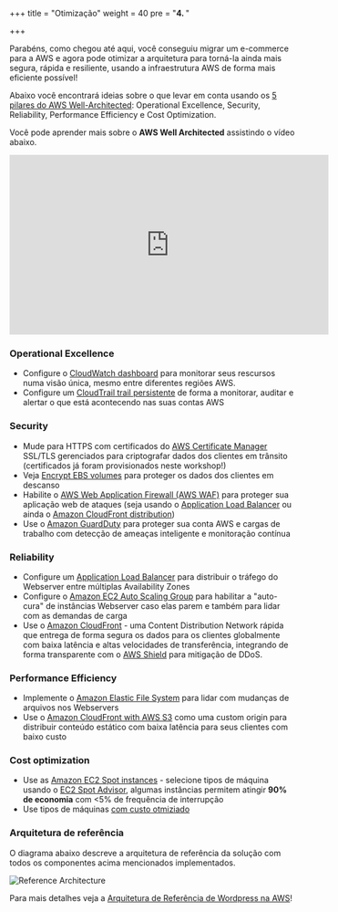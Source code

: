 +++
title = "Otimização"
weight = 40
pre = "<b>4. </b>"

+++


Parabéns, como chegou até aqui, você conseguiu migrar um e-commerce para a AWS e agora pode otimizar a arquitetura para torná-la ainda mais segura, rápida e resiliente, usando a infraestrutura AWS de forma mais eficiente possível!

Abaixo você encontrará ideias sobre o que levar em conta usando os <a href="https://aws.amazon.com/architecture/well-architected/" target="_blank" rel="noopener noreferrer">5 pilares do AWS Well-Architected</a>:  Operational Excellence, Security, Reliability, Performance Efficiency  e Cost Optimization.

Você pode aprender mais sobre o **AWS Well Architected** assistindo o vídeo abaixo.
<center>
<iframe width="560" height="315" src="https://www.youtube-nocookie.com/embed/MfxF-FYEFjY" frameborder="0" allow="accelerometer; autoplay; encrypted-media; gyroscope; picture-in-picture" allowfullscreen></iframe>
</center>

### Operational Excellence

- Configure o <a href="https://docs.aws.amazon.com/AmazonCloudWatch/latest/monitoring/CloudWatch_Dashboards.html" target="_blank" rel="noopener noreferrer">CloudWatch dashboard</a> para monitorar seus rescursos numa visão única, mesmo entre diferentes regiões AWS.
- Configure um <a href="https://docs.aws.amazon.com/awscloudtrail/latest/userguide/cloudtrail-create-and-update-a-trail.html" target="_blank" rel="noopener noreferrer">CloudTrail trail persistente</a> de forma a monitorar, auditar e alertar o que está acontecendo nas suas contas AWS

### Security  
- Mude para HTTPS com certificados do <a href="https://aws.amazon.com/certificate-manager/" target="_blank" rel="noopener noreferrer">AWS Certificate Manager</a> SSL/TLS gerenciados para criptografar dados dos clientes em trânsito (certificados já foram provisionados neste workshop!)
- Veja <a href="https://docs.aws.amazon.com/AWSEC2/latest/UserGuide/EBSEncryption.html" target="_blank" rel="noopener noreferrer">Encrypt EBS volumes</a> para proteger os dados dos clientes em descanso
- Habilite o <a href="https://aws.amazon.com/waf/"  target="_blank" rel="noopener noreferrer">AWS Web Application Firewall (AWS WAF)</a> para proteger sua aplicação web de ataques (seja usando o <a href="https://aws.amazon.com/blogs/aws/aws-web-application-firewall-waf-for-application-load-balancers/" target="_blank" rel="noopener noreferrer">Application Load Balancer</a> ou ainda o <a href="https://docs.aws.amazon.com/waf/latest/developerguide/cloudfront-features.html" target="_blank" rel="noopener noreferrer">Amazon CloudFront distribution</a>)
- Use o <a href="https://aws.amazon.com/guardduty/" target="_blank" rel="noopener noreferrer">Amazon GuardDuty</a> para proteger sua conta AWS e cargas de trabalho com detecção de ameaças inteligente e monitoração contínua

### Reliability
- Configure um <a href="https://docs.aws.amazon.com/elasticloadbalancing/latest/application/create-application-load-balancer.html" target="_blank" rel="noopener noreferrer">Application Load Balancer</a> para distribuir o tráfego do Webserver entre múltiplas Availability Zones
- Configure o <a href="https://docs.aws.amazon.com/autoscaling/ec2/userguide/GettingStartedTutorial.html" target="_blank" rel="noopener noreferrer">Amazon EC2 Auto Scaling Group</a> para habilitar a "auto-cura" de instâncias Webserver caso elas parem e também para lidar com as demandas de carga 
- Use o <a href="https://docs.aws.amazon.com/AmazonCloudFront/latest/DeveloperGuide/distribution-working-with.html" target="_blank" rel="noopener noreferrer">Amazon CloudFront</a> - uma Content Distribution Network rápida que entrega de forma segura os dados para os clientes globalmente com baixa latência e altas velocidades de transferência, integrando de forma transparente com o <a href="https://aws.amazon.com/shield/" target="_blank" rel="noopener noreferrer">AWS Shield</a> para mitigação de DDoS.

### Performance Efficiency
- Implemente o <a href="https://docs.aws.amazon.com/efs/latest/ug/getting-started.html" target="_blank" rel="noopener noreferrer">Amazon Elastic File System</a> para lidar com mudanças de arquivos nos Webservers
- Use o <a href="https://aws.amazon.com/blogs/networking-and-content-delivery/amazon-s3-amazon-cloudfront-a-match-made-in-the-cloud/" target="_blank" rel="noopener noreferrer">Amazon CloudFront with AWS S3</a> como uma custom origin para distribuir conteúdo estático com baixa latência para seus clientes com baixo custo

### Cost optimization
- Use as <a href="https://aws.amazon.com/ec2/spot/" target="_blank" rel="noopener noreferrer">Amazon EC2 Spot instances</a> - selecione tipos de máquina usando o <a href="https://aws.amazon.com/ec2/spot/instance-advisor/" target="_blank" rel="noopener noreferrer">EC2 Spot Advisor</a>, algumas instâncias permitem atingir **90% de economia** com <5% de frequência de interrupção
- Use tipos de máquinas <a href="https://aws.amazon.com/ec2/spot/pricing/" target="_blank" rel="noopener noreferrer"> com custo otmiziado</a>

### Arquitetura de referência

O diagrama abaixo descreve a arquitetura de referência da solução com todos os componentes acima mencionados implementados.

![Reference Architecture](/opt/aws-ref-arch.png)

Para mais detalhes veja a <a href="https://github.com/aws-samples/aws-refarch-wordpress" target="_blank" rel="noopener noreferrer">Arquitetura de Referência de Wordpress na AWS</a>!

